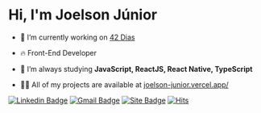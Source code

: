 
# Hi, I'm Joelson Júnior

- 🔭  I’m currently working on [42 Dias](https://github.com/42dias/)

- 🔥 Front-End Developer

- 🌱  I’m always studying **JavaScript, ReactJS, React Native, TypeScript**

- 👨‍💻 All of my projects are available at [joelson-junior.vercel.app/](https://joelson-junior.vercel.app/)


[
![Linkedin Badge](https://img.shields.io/badge/-Joelson%20Júnior-673ab7?style=flat-square&logo=Linkedin&logoColor=white&link=https://www.linkedin.com/in/diego-schell-fernandes/)](https://www.linkedin.com/in/jlsnjnr/) 
[![Gmail Badge](https://img.shields.io/badge/-contato.joelsonjunior@gmail.com-673ab7?style=flat-square&logo=Gmail&logoColor=white&link=mailto:diego.schell.f@gmail.com)](mailto:contato.joelsonjunior@gmail.com)
[![Site Badge](https://img.shields.io/badge/-Joelson%20Júnior-6633cc?style=flat-square&logo=react&logoColor=white&labelColor=6633cc&link=https://joelson-junior.vercel.app)](https://joelson-junior.vercel.app) 
[![Hits](https://hits.seeyoufarm.com/api/count/incr/badge.svg?url=https%3A%2F%2Fgithub.com%2Fgjbae1212%2Fhit-counter)](https://hits.seeyoufarm.com)                    
